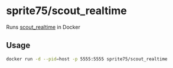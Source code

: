 # sprite75/scout_realtime
Runs [scout_realtime](https://scoutapp.github.io/scout_realtime/) in Docker

## Usage
```bash
docker run -d --pid=host -p 5555:5555 sprite75/scout_realtime
```
